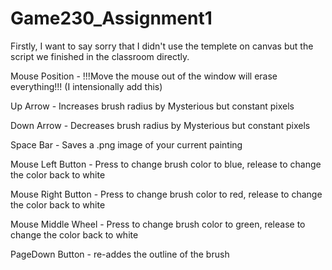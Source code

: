 # Game230_Assignment1

Firstly, I want to say sorry that I didn't use the templete on canvas but the script we finished in the classroom directly.







Mouse Position - !!!Move the mouse out of the window will erase everything!!! (I intensionally add this)

Up Arrow - Increases brush radius by Mysterious but constant pixels

Down Arrow - Decreases brush radius by Mysterious but constant pixels

Space Bar - Saves a .png image of your current painting

Mouse Left Button - Press to change brush color to blue, release to change the color back to white

Mouse Right Button - Press to change brush color to red, release to change the color back to white

Mouse Middle Wheel - Press to change brush color to green, release to change the color back to white

PageDown Button - re-addes the outline of the brush
